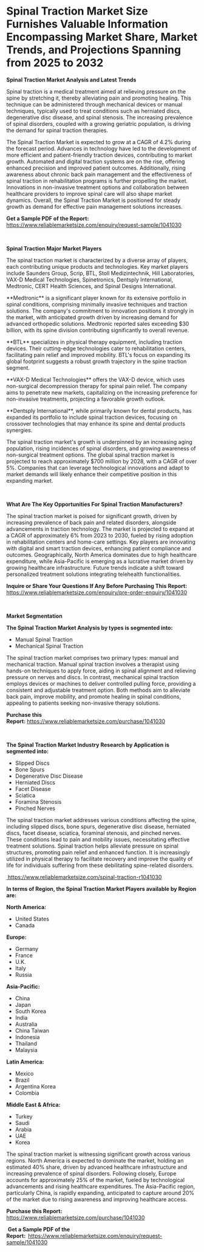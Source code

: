 <p><h1>Spinal Traction Market Size Furnishes Valuable Information Encompassing Market Share, Market Trends, and Projections Spanning from 2025 to 2032</h1></p><p><strong>Spinal Traction Market Analysis and Latest Trends</strong></p>
<p><p>Spinal traction is a medical treatment aimed at relieving pressure on the spine by stretching it, thereby alleviating pain and promoting healing. This technique can be administered through mechanical devices or manual techniques, typically used to treat conditions such as herniated discs, degenerative disc disease, and spinal stenosis. The increasing prevalence of spinal disorders, coupled with a growing geriatric population, is driving the demand for spinal traction therapies.</p><p>The Spinal Traction Market is expected to grow at a CAGR of 4.2% during the forecast period. Advances in technology have led to the development of more efficient and patient-friendly traction devices, contributing to market growth. Automated and digital traction systems are on the rise, offering enhanced precision and improved patient outcomes. Additionally, rising awareness about chronic back pain management and the effectiveness of spinal traction in rehabilitation programs is further propelling the market. Innovations in non-invasive treatment options and collaboration between healthcare providers to improve spinal care will also shape market dynamics. Overall, the Spinal Traction Market is positioned for steady growth as demand for effective pain management solutions increases.</p></p>
<p><strong>Get a Sample PDF of the Report:&nbsp;</strong> <a href="https://www.reliablemarketsize.com/enquiry/request-sample/1041030?utm_campaign=3603&utm_medium=2&utm_source=Github&utm_content=ia&utm_term=13042025&utm_id=spinal-traction">https://www.reliablemarketsize.com/enquiry/request-sample/1041030</a></p>
<p>&nbsp;</p>
<p><strong>Spinal Traction Major Market Players</strong></p>
<p><p>The spinal traction market is characterized by a diverse array of players, each contributing unique products and technologies. Key market players include Saunders Group, Scrip, BTL, Stoll Medizintechnik, Hill Laboratories, VAX-D Medical Technologies, Spinetronics, Dentsply International, Medtronic, CERT Health Sciences, and Spinal Designs International.</p><p>**Medtronic** is a significant player known for its extensive portfolio in spinal conditions, comprising minimally invasive techniques and traction solutions. The company's commitment to innovation positions it strongly in the market, with anticipated growth driven by increasing demand for advanced orthopedic solutions. Medtronic reported sales exceeding $30 billion, with its spine division contributing significantly to overall revenue.</p><p>**BTL** specializes in physical therapy equipment, including traction devices. Their cutting-edge technologies cater to rehabilitation centers, facilitating pain relief and improved mobility. BTL's focus on expanding its global footprint suggests a robust growth trajectory in the spine traction segment.</p><p>**VAX-D Medical Technologies** offers the VAX-D device, which uses non-surgical decompression therapy for spinal pain relief. The company aims to penetrate new markets, capitalizing on the increasing preference for non-invasive treatments, projecting a favorable growth outlook.</p><p>**Dentsply International**, while primarily known for dental products, has expanded its portfolio to include spinal traction devices, focusing on crossover technologies that may enhance its spine and dental products synergies.</p><p>The spinal traction market's growth is underpinned by an increasing aging population, rising incidences of spinal disorders, and growing awareness of non-surgical treatment options. The global spinal traction market is projected to reach approximately $700 million by 2028, with a CAGR of over 5%. Companies that can leverage technological innovations and adapt to market demands will likely enhance their competitive position in this expanding market.</p></p>
<p>&nbsp;</p>
<p><strong>What Are The Key Opportunities For Spinal Traction Manufacturers?</strong></p>
<p><p>The spinal traction market is poised for significant growth, driven by increasing prevalence of back pain and related disorders, alongside advancements in traction technology. The market is projected to expand at a CAGR of approximately 6% from 2023 to 2030, fueled by rising adoption in rehabilitation centers and home-care settings. Key players are innovating with digital and smart traction devices, enhancing patient compliance and outcomes. Geographically, North America dominates due to high healthcare expenditure, while Asia-Pacific is emerging as a lucrative market driven by growing healthcare infrastructure. Future trends indicate a shift toward personalized treatment solutions integrating telehealth functionalities.</p></p>
<p><strong>Inquire or Share Your Questions If Any Before Purchasing This Report:</strong> <a href="https://www.reliablemarketsize.com/enquiry/pre-order-enquiry/1041030?utm_campaign=3603&utm_medium=2&utm_source=Github&utm_content=ia&utm_term=13042025&utm_id=spinal-traction">https://www.reliablemarketsize.com/enquiry/pre-order-enquiry/1041030</a></p>
<p>&nbsp;</p>
<p><strong>Market Segmentation</strong></p>
<p><strong>The Spinal Traction Market Analysis by types is segmented into:</strong></p>
<p><ul><li>Manual Spinal Traction</li><li>Mechanical Spinal Traction</li></ul></p>
<p><p>The spinal traction market comprises two primary types: manual and mechanical traction. Manual spinal traction involves a therapist using hands-on techniques to apply force, aiding in spinal alignment and relieving pressure on nerves and discs. In contrast, mechanical spinal traction employs devices or machines to deliver controlled pulling force, providing a consistent and adjustable treatment option. Both methods aim to alleviate back pain, improve mobility, and promote healing in spinal conditions, appealing to patients seeking non-invasive therapy solutions.</p></p>
<p><strong>Purchase this Report:&nbsp;</strong><a href="https://www.reliablemarketsize.com/purchase/1041030?utm_campaign=3603&utm_medium=2&utm_source=Github&utm_content=ia&utm_term=13042025&utm_id=spinal-traction">https://www.reliablemarketsize.com/purchase/1041030</a></p>
<p>&nbsp;</p>
<p><strong>The Spinal Traction Market Industry Research by Application is segmented into:</strong></p>
<p><ul><li>Slipped Discs</li><li>Bone Spurs</li><li>Degenerative Disc Disease</li><li>Herniated Discs</li><li>Facet Disease</li><li>Sciatica</li><li>Foramina Stenosis</li><li>Pinched Nerves</li></ul></p>
<p><p>The spinal traction market addresses various conditions affecting the spine, including slipped discs, bone spurs, degenerative disc disease, herniated discs, facet disease, sciatica, foraminal stenosis, and pinched nerves. These conditions lead to pain and mobility issues, necessitating effective treatment solutions. Spinal traction helps alleviate pressure on spinal structures, promoting pain relief and enhanced function. It is increasingly utilized in physical therapy to facilitate recovery and improve the quality of life for individuals suffering from these debilitating spine-related disorders.</p></p>
<p><a href="https://www.reliablemarketsize.com/spinal-traction-r1041030?utm_campaign=3603&utm_medium=2&utm_source=Github&utm_content=ia&utm_term=13042025&utm_id=spinal-traction">&nbsp;https://www.reliablemarketsize.com/spinal-traction-r1041030</a></p>
<p><strong>In terms of Region, the Spinal Traction Market Players available by Region are:</strong></p>
<p>
    <p> <strong> North America: </strong>
        <ul>
            <li>United States</li>
            <li>Canada</li>
        </ul>
        </p> 
    <p> <strong> Europe: </strong>
        <ul>
            <li>Germany</li>
            <li>France</li>
            <li>U.K.</li>
            <li>Italy</li>
            <li>Russia</li>
        </ul>
        </p> 
    <p> <strong> Asia-Pacific: </strong>
        <ul>
            <li>China</li>
            <li>Japan</li>
            <li>South Korea</li>
            <li>India</li>
            <li>Australia</li>
            <li>China Taiwan</li>
            <li>Indonesia</li>
            <li>Thailand</li>
            <li>Malaysia</li>
        </ul>
        </p> 
    <p> <strong> Latin America: </strong>
        <ul>
            <li>Mexico</li>
            <li>Brazil</li>
            <li>Argentina Korea</li>
            <li>Colombia</li>
        </ul>
        </p> 
    <p> <strong> Middle East & Africa: </strong>
        <ul>
            <li>Turkey</li>
            <li>Saudi</li>
            <li>Arabia</li>
            <li>UAE</li>
            <li>Korea</li>
        </ul>
    </p>
    </p>
<p><p>The spinal traction market is witnessing significant growth across various regions. North America is expected to dominate the market, holding an estimated 40% share, driven by advanced healthcare infrastructure and increasing prevalence of spinal disorders. Following closely, Europe accounts for approximately 25% of the market, fueled by technological advancements and rising healthcare expenditures. The Asia-Pacific region, particularly China, is rapidly expanding, anticipated to capture around 20% of the market due to rising awareness and improving healthcare access.</p></p>
<p><strong>Purchase this Report: </strong><a href="https://www.reliablemarketsize.com/purchase/1041030?utm_campaign=3603&utm_medium=2&utm_source=Github&utm_content=ia&utm_term=13042025&utm_id=spinal-traction">https://www.reliablemarketsize.com/purchase/1041030</a></p>
<p>&nbsp;<strong>Get a Sample PDF of the Report:&nbsp;&nbsp;</strong><a href="https://www.reliablemarketsize.com/enquiry/request-sample/1041030?utm_campaign=3603&utm_medium=2&utm_source=Github&utm_content=ia&utm_term=13042025&utm_id=spinal-traction">https://www.reliablemarketsize.com/enquiry/request-sample/1041030</a></p>
<p><strong></strong></p>
<p><p></p><p></p><p></p></p>